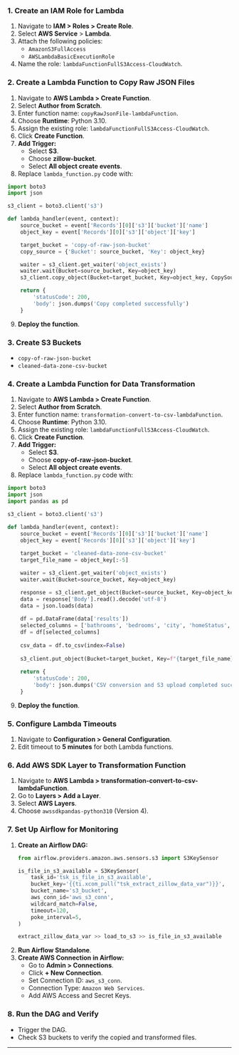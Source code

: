 ### 1. Create an IAM Role for Lambda
1. Navigate to **IAM > Roles > Create Role**.
2. Select **AWS Service** > **Lambda**.
3. Attach the following policies:
   - `AmazonS3FullAccess`
   - `AWSLambdaBasicExecutionRole`
4. Name the role: `lambdaFunctionFullS3Access-CloudWatch`.

### 2. Create a Lambda Function to Copy Raw JSON Files
1. Navigate to **AWS Lambda > Create Function**.
2. Select **Author from Scratch**.
3. Enter function name: `copyRawJsonFile-lambdaFunction`.
4. Choose **Runtime**: Python 3.10.
5. Assign the existing role: `lambdaFunctionFullS3Access-CloudWatch`.
6. Click **Create Function**.
7. **Add Trigger:**
   - Select **S3**.
   - Choose **zillow-bucket**.
   - Select **All object create events**.
8. Replace `lambda_function.py` code with:

```python
import boto3
import json

s3_client = boto3.client('s3')

def lambda_handler(event, context):
    source_bucket = event['Records'][0]['s3']['bucket']['name']
    object_key = event['Records'][0]['s3']['object']['key']

    target_bucket = 'copy-of-raw-json-bucket'
    copy_source = {'Bucket': source_bucket, 'Key': object_key}

    waiter = s3_client.get_waiter('object_exists')
    waiter.wait(Bucket=source_bucket, Key=object_key)
    s3_client.copy_object(Bucket=target_bucket, Key=object_key, CopySource=copy_source)

    return {
        'statusCode': 200,
        'body': json.dumps('Copy completed successfully')
    }
```
9. **Deploy the function**.

### 3. Create S3 Buckets
- `copy-of-raw-json-bucket`
- `cleaned-data-zone-csv-bucket`

### 4. Create a Lambda Function for Data Transformation
1. Navigate to **AWS Lambda > Create Function**.
2. Select **Author from Scratch**.
3. Enter function name: `transformation-convert-to-csv-lambdaFunction`.
4. Choose **Runtime**: Python 3.10.
5. Assign the existing role: `lambdaFunctionFullS3Access-CloudWatch`.
6. Click **Create Function**.
7. **Add Trigger:**
   - Select **S3**.
   - Choose **copy-of-raw-json-bucket**.
   - Select **All object create events**.
8. Replace `lambda_function.py` code with:

```python
import boto3
import json
import pandas as pd

s3_client = boto3.client('s3')

def lambda_handler(event, context):
    source_bucket = event['Records'][0]['s3']['bucket']['name']
    object_key = event['Records'][0]['s3']['object']['key']
    
    target_bucket = 'cleaned-data-zone-csv-bucket'
    target_file_name = object_key[:-5]

    waiter = s3_client.get_waiter('object_exists')
    waiter.wait(Bucket=source_bucket, Key=object_key)

    response = s3_client.get_object(Bucket=source_bucket, Key=object_key)
    data = response['Body'].read().decode('utf-8')
    data = json.loads(data)
    
    df = pd.DataFrame(data['results'])
    selected_columns = ['bathrooms', 'bedrooms', 'city', 'homeStatus', 'homeType', 'livingArea', 'price', 'rentZestimate', 'zipcode']
    df = df[selected_columns]
    
    csv_data = df.to_csv(index=False)
    
    s3_client.put_object(Bucket=target_bucket, Key=f"{target_file_name}.csv", Body=csv_data)
    
    return {
        'statusCode': 200,
        'body': json.dumps('CSV conversion and S3 upload completed successfully')
    }
```
9. **Deploy the function**.

### 5. Configure Lambda Timeouts
1. Navigate to **Configuration > General Configuration**.
2. Edit timeout to **5 minutes** for both Lambda functions.

### 6. Add AWS SDK Layer to Transformation Function
1. Navigate to **AWS Lambda > transformation-convert-to-csv-lambdaFunction**.
2. Go to **Layers > Add a Layer**.
3. Select **AWS Layers**.
4. Choose `awssdkpandas-python310` (Version 4).

### 7. Set Up Airflow for Monitoring
1. **Create an Airflow DAG:**
   ```python
   from airflow.providers.amazon.aws.sensors.s3 import S3KeySensor

   is_file_in_s3_available = S3KeySensor(
       task_id='tsk_is_file_in_s3_available',
       bucket_key='{{ti.xcom_pull("tsk_extract_zillow_data_var")}}',
       bucket_name='s3_bucket',
       aws_conn_id='aws_s3_conn',
       wildcard_match=False,
       timeout=120,
       poke_interval=5,
   )
   
   extract_zillow_data_var >> load_to_s3 >> is_file_in_s3_available
   ```
2. **Run Airflow Standalone**.
3. **Create AWS Connection in Airflow:**
   - Go to **Admin > Connections**.
   - Click **+ New Connection**.
   - Set Connection ID: `aws_s3_conn`.
   - Connection Type: `Amazon Web Services`.
   - Add AWS Access and Secret Keys.

### 8. Run the DAG and Verify
- Trigger the DAG.
- Check S3 buckets to verify the copied and transformed files.

---
